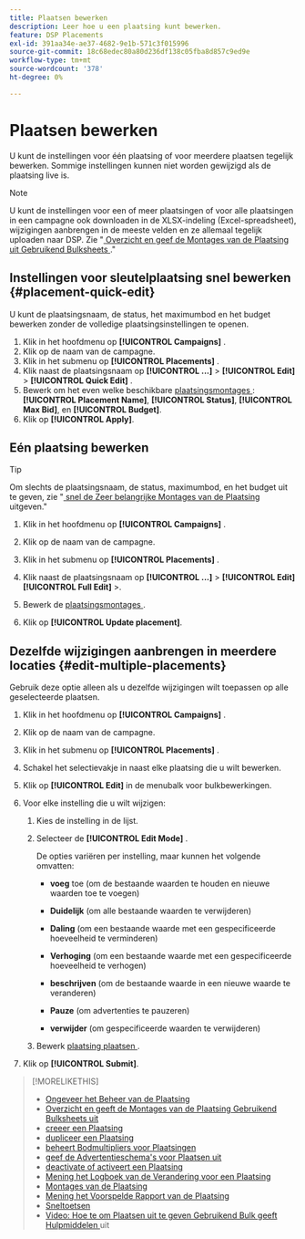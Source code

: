 ```yaml
---
title: Plaatsen bewerken
description: Leer hoe u een plaatsing kunt bewerken.
feature: DSP Placements
exl-id: 391aa34e-ae37-4682-9e1b-571c3f015996
source-git-commit: 18c68edec80a80d236df138c05fba8d857c9ed9e
workflow-type: tm+mt
source-wordcount: '378'
ht-degree: 0%

---
```


# Plaatsen bewerken

U kunt de instellingen voor één plaatsing of voor meerdere plaatsen tegelijk bewerken. Sommige instellingen kunnen niet worden gewijzigd als de plaatsing live is.

<!-- Some placements don't have these options. Clarify which placement types aren't eligible -- is it PG placements, or all placements using private inventory? And anything else? -->

>[!NOTE]
>
>U kunt de instellingen voor een of meer plaatsingen of voor alle plaatsingen in een campagne ook downloaden in de XLSX-indeling (Excel-spreadsheet), wijzigingen aanbrengen in de meeste velden en ze allemaal tegelijk uploaden naar DSP. Zie &quot;[ Overzicht en geef de Montages van de Plaatsing uit Gebruikend Bulksheets ](placement-qa.md).&quot;

## Instellingen voor sleutelplaatsing snel bewerken {#placement-quick-edit}

U kunt de plaatsingsnaam, de status, het maximumbod en het budget bewerken zonder de volledige plaatsingsinstellingen te openen.

1. Klik in het hoofdmenu op **[!UICONTROL Campaigns]** .
1. Klik op de naam van de campagne.
1. Klik in het submenu op **[!UICONTROL Placements]** .
1. Klik naast de plaatsingsnaam op **[!UICONTROL ...]** > **[!UICONTROL Edit]** > **[!UICONTROL Quick Edit]** .
1. Bewerk om het even welke beschikbare [ plaatsingsmontages ](placement-settings.md): **[!UICONTROL Placement Name]**, **[!UICONTROL Status]**, **[!UICONTROL Max Bid]**, en **[!UICONTROL Budget]**.
1. Klik op **[!UICONTROL Apply]**.

## Eén plaatsing bewerken

>[!TIP]
>
> Om slechts de plaatsingsnaam, de status, maximumbod, en het budget uit te geven, zie &quot;[ snel de Zeer belangrijke Montages van de Plaatsing ](#placement-quick-edit) uitgeven.&quot;

1. Klik in het hoofdmenu op **[!UICONTROL Campaigns]** .

1. Klik op de naam van de campagne.

1. Klik in het submenu op **[!UICONTROL Placements]** .

1. Klik naast de plaatsingsnaam op **[!UICONTROL ...]** > **[!UICONTROL Edit]** **[!UICONTROL Full Edit]** >.

1. Bewerk de [ plaatsingsmontages ](placement-settings.md).

1. Klik op **[!UICONTROL Update placement]**.

## Dezelfde wijzigingen aanbrengen in meerdere locaties {#edit-multiple-placements}

Gebruik deze optie alleen als u dezelfde wijzigingen wilt toepassen op alle geselecteerde plaatsen.

1. Klik in het hoofdmenu op **[!UICONTROL Campaigns]** .

1. Klik op de naam van de campagne.

1. Klik in het submenu op **[!UICONTROL Placements]** .

1. Schakel het selectievakje in naast elke plaatsing die u wilt bewerken.

1. Klik op **[!UICONTROL Edit]** in de menubalk voor bulkbewerkingen.

1. Voor elke instelling die u wilt wijzigen:

   1. Kies de instelling in de lijst.

   1. Selecteer de **[!UICONTROL Edit Mode]** .

      De opties variëren per instelling, maar kunnen het volgende omvatten:

      * **voeg** toe (om de bestaande waarden te houden en nieuwe waarden toe te voegen)

      * **Duidelijk** (om alle bestaande waarden te verwijderen)

      * **Daling** (om een bestaande waarde met een gespecificeerde hoeveelheid te verminderen)

      * **Verhoging** (om een bestaande waarde met een gespecificeerde hoeveelheid te verhogen)

      * **beschrijven** (om de bestaande waarde in een nieuwe waarde te veranderen)

      * **Pauze** (om advertenties te pauzeren)

      * **verwijder** (om gespecificeerde waarden te verwijderen)

   1. Bewerk [ plaatsing plaatsen ](placement-settings.md).

1. Klik op **[!UICONTROL Submit]**.

>[!MORELIKETHIS]
>
>* [ Ongeveer het Beheer van de Plaatsing ](placement-about.md)
>* [ Overzicht en geeft de Montages van de Plaatsing Gebruikend Bulksheets uit ](placement-qa.md)
>* [ creeer een Plaatsing ](placement-create.md)
>* [ dupliceer een Plaatsing ](placement-duplicate.md)
>* [ beheert Bodmultipliers voor Plaatsingen ](placement-manage-bid-multipliers.md)
>* [ geef de Advertentieschema&#39;s voor Plaatsen uit ](placement-edit-ad-schedule.md)
>* [ deactivate of activeert een Plaatsing ](placement-pause-activate.md)
>* [ Mening het Logboek van de Verandering voor een Plaatsing ](placement-change-log.md)
>* [ Montages van de Plaatsing ](placement-settings.md)
>* [ Mening het Voorspelde Rapport van de Plaatsing ](/help/dsp/campaign-management/reports/placement-forecast.md)
>* [ Sneltoetsen ](/help/dsp/campaign-management/reports/keyboard-shortcuts.md)
>* [ Video: Hoe te om Plaatsen uit te geven Gebruikend Bulk geeft Hulpmiddelen ](https://experienceleague.adobe.com/docs/advertising-learn/tutorials/dsp/bulk-edit-placement-tools.html?lang=nl-NL) uit
